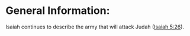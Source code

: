 # General Information:

Isaiah continues to describe the army that will attack Judah ([Isaiah 5:26](../05/26.md)).